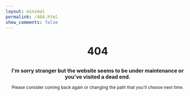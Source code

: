 ```yaml
--- 
layout: minimal
permalink: /404.html
show_comments: false
---
```


<h1> <p align="center"> 404 </p> </h1>

<p align="center">
<b>
I'm sorry stranger but the website seems to be under maintenance or you've visited a dead end.
</b>
</p>

<p align="center">
<sub>
Please consider coming back again or changing the path that you'll choose next time.
</sub>
</p>


